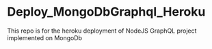 # Deploy_MongoDbGraphql_Heroku
This repo is for the heroku deployment of NodeJS GraphQL project implemented on MongoDb
